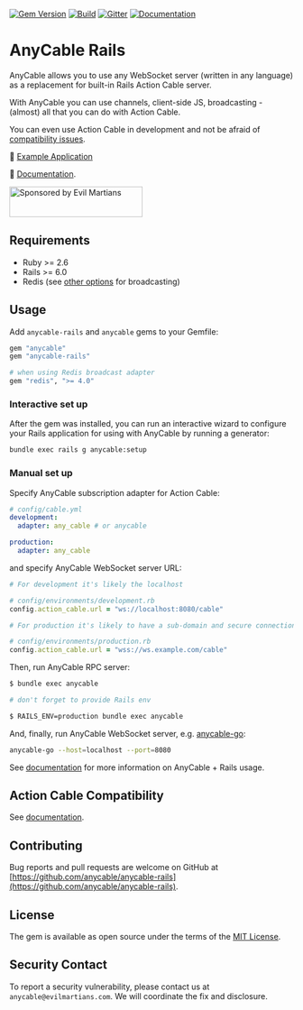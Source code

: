 [![Gem Version](https://badge.fury.io/rb/anycable-rails.svg)](https://rubygems.org/gems/anycable-rails)
[![Build](https://github.com/anycable/anycable-rails/workflows/Build/badge.svg)](https://github.com/anycable/anycable-rails/actions)
[![Gitter](https://img.shields.io/badge/gitter-join%20chat%20%E2%86%92-brightgreen.svg)](https://gitter.im/anycable/Lobby)
[![Documentation](https://img.shields.io/badge/docs-link-brightgreen.svg)](https://docs.anycable.io/rails/getting_started)

# AnyCable Rails

AnyCable allows you to use any WebSocket server (written in any language) as a replacement for built-in Rails Action Cable server.

With AnyCable you can use channels, client-side JS, broadcasting - (almost) all that you can do with Action Cable.

You can even use Action Cable in development and not be afraid of [compatibility issues](#compatibility).

💾 [Example Application](https://github.com/anycable/anycable_rails_demo)

📑 [Documentation](https://docs.anycable.io/rails/getting_started).

<a href="https://evilmartians.com/">
<img src="https://evilmartians.com/badges/sponsored-by-evil-martians.svg" alt="Sponsored by Evil Martians" width="236" height="54"></a>

## Requirements

- Ruby >= 2.6
- Rails >= 6.0
- Redis (see [other options](https://github.com/anycable/anycable/issues/2) for broadcasting)

## Usage

Add `anycable-rails` and `anycable` gems to your Gemfile:

```ruby
gem "anycable"
gem "anycable-rails"

# when using Redis broadcast adapter
gem "redis", ">= 4.0"
```

### Interactive set up

After the gem was installed, you can run an interactive wizard to configure your Rails application for using with AnyCable by running a generator:

```sh
bundle exec rails g anycable:setup
```

### Manual set up

Specify AnyCable subscription adapter for Action Cable:

```yml
# config/cable.yml
development:
  adapter: any_cable # or anycable

production:
  adapter: any_cable
```

and specify AnyCable WebSocket server URL:

```ruby
# For development it's likely the localhost

# config/environments/development.rb
config.action_cable.url = "ws://localhost:8080/cable"

# For production it's likely to have a sub-domain and secure connection

# config/environments/production.rb
config.action_cable.url = "wss://ws.example.com/cable"
```

Then, run AnyCable RPC server:

```sh
$ bundle exec anycable

# don't forget to provide Rails env

$ RAILS_ENV=production bundle exec anycable
```

And, finally, run AnyCable WebSocket server, e.g. [anycable-go](https://docs.anycable.io/anycable-go/getting_started):

```sh
anycable-go --host=localhost --port=8080
```

See [documentation](https://docs.anycable.io/rails/getting_started) for more information on AnyCable + Rails usage.

## Action Cable Compatibility

See [documentation](https://docs.anycable.io/rails/compatibility).

## Contributing

Bug reports and pull requests are welcome on GitHub at [https://github.com/anycable/anycable-rails](https://github.com/anycable/anycable-rails).

## License

The gem is available as open source under the terms of the [MIT License](http://opensource.org/licenses/MIT).

## Security Contact

To report a security vulnerability, please contact us at `anycable@evilmartians.com`. We will coordinate the fix and disclosure.
